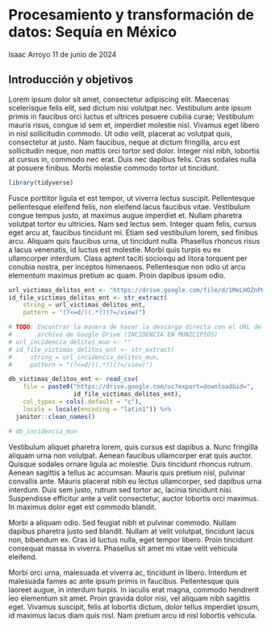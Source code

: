 # Procesamiento y transformación de datos: Sequía en México
Isaac Arroyo
11 de junio de 2024

## Introducción y objetivos

Lorem ipsum dolor sit amet, consectetur adipiscing elit. Maecenas
scelerisque felis elit, sed dictum nisi volutpat nec. Vestibulum ante
ipsum primis in faucibus orci luctus et ultrices posuere cubilia curae;
Vestibulum mauris risus, congue id sem et, imperdiet molestie nisl.
Vivamus eget libero in nisl sollicitudin commodo. Ut odio velit,
placerat ac volutpat quis, consectetur at justo. Nam faucibus, neque at
dictum fringilla, arcu est sollicitudin neque, non mattis orci tortor
sed dolor. Integer nisl nibh, lobortis at cursus in, commodo nec erat.
Duis nec dapibus felis. Cras sodales nulla at posuere finibus. Morbi
molestie commodo tortor ut tincidunt.

``` r
library(tidyverse)
```

Fusce porttitor ligula et est tempor, ut viverra lectus suscipit.
Pellentesque pellentesque eleifend felis, non eleifend lacus faucibus
vitae. Vestibulum congue tempus justo, at maximus augue imperdiet et.
Nullam pharetra volutpat tortor eu ultricies. Nam sed lectus sem.
Integer quam felis, cursus eget arcu at, faucibus tincidunt mi. Etiam
sed vestibulum lorem, sed finibus arcu. Aliquam quis faucibus urna, ut
tincidunt nulla. Phasellus rhoncus risus a lacus venenatis, id luctus
est molestie. Morbi quis turpis eu ex ullamcorper interdum. Class aptent
taciti sociosqu ad litora torquent per conubia nostra, per inceptos
himenaeos. Pellentesque non odio ut arcu elementum maximus pretium ac
quam. Proin dapibus ipsum odio.

``` r
url_victimas_delitos_ent <- "https://drive.google.com/file/d/1MeLHOZnPQ7kyxRg2JSQvnDh_2U5gjR2i/view"
id_file_victimas_delitos_ent <- str_extract(
    string = url_victimas_delitos_ent,
    pattern = "(?<=d/)(.*?)(?=/view)")

# TODO: Encontrar la manera de hacer la descarga directa con el URL del 
#       archivo de Google Drive (INCIDENCIA EN MUNICIPIOS)
# url_incidencia_delitos_mun <- ""
# id_file_victimas_delitos_ent <- str_extract(
#     string = url_incidencia_delitos_mun,
#     pattern = "(?<=d/)(.*?)(?=/view)")

db_victimas_delitos_ent <- read_csv(
    file = paste0("https://drive.google.com/uc?export=download&id=",
                  id_file_victimas_delitos_ent),
    col_types = cols(.default = "c"),
    locale = locale(encoding = "latin1")) %>%
  janitor::clean_names()

# db_incidencia_mun
```

Vestibulum aliquet pharetra lorem, quis cursus est dapibus a. Nunc
fringilla aliquam urna non volutpat. Aenean faucibus ullamcorper erat
quis auctor. Quisque sodales ornare ligula ac molestie. Duis tincidunt
rhoncus rutrum. Aenean sagittis a tellus ac accumsan. Mauris quis
pretium nisl, pulvinar convallis ante. Mauris placerat nibh eu lectus
ullamcorper, sed dapibus urna interdum. Duis sem justo, rutrum sed
tortor ac, lacinia tincidunt nisi. Suspendisse efficitur ante a velit
consectetur, auctor lobortis orci maximus. In maximus dolor eget est
commodo blandit.

Morbi a aliquam odio. Sed feugiat nibh et pulvinar commodo. Nullam
dapibus pharetra justo sed blandit. Nullam at velit volutpat, tincidunt
lacus non, bibendum ex. Cras id luctus nulla, eget tempor libero. Proin
tincidunt consequat massa in viverra. Phasellus sit amet mi vitae velit
vehicula eleifend.

Morbi orci urna, malesuada et viverra ac, tincidunt in libero. Interdum
et malesuada fames ac ante ipsum primis in faucibus. Pellentesque quis
laoreet augue, in interdum turpis. In iaculis erat magna, commodo
hendrerit leo elementum sit amet. Proin gravida dolor nisi, vel aliquam
nibh sagittis eget. Vivamus suscipit, felis at lobortis dictum, dolor
tellus imperdiet ipsum, id maximus lacus diam quis nisl. Nam pretium
arcu id nisl lobortis vehicula.
